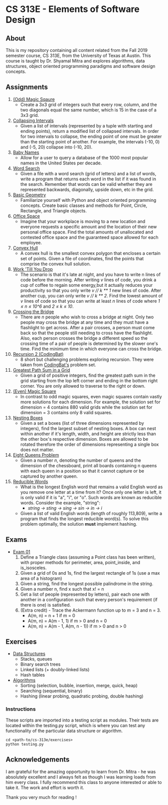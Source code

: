 # CS 313E - Elements of Software Design
## About
This is my repository containing all content related from the Fall 2019 semester course, CS 313E, from the University of Texas at Austin. This course is taught by Dr. Shyamal Mitra and explores algorithms, data structures, object oriented programming paradigms and software design concepts. 
## Assignments
1. [(Odd) Magic Sqaure](https://github.com/maxwellmattryan/cs-313e/blob/develop/assignments/01-magic-square/MagicSquare.py)
    - Create a 3x3 grid of integers such that every row, column, and the two diagonals equal the same number, which is 15 in the case of a 3x3 grid.
2. [Collapsing Intervals](https://github.com/maxwellmattryan/cs-313e/blob/develop/assignments/02-intervals/Intervals.py)
    - Given a list of intervals (represented by a tuple with starting and ending points), return a modified list of collapsed intervals. In order for two intervals to collapse, the ending point of one must be greater than the starting point of another. For example, the intervals (-10, 0) and (-5, 20) collapse into (-10, 20).
3. [Baby Names](https://github.com/maxwellmattryan/cs-313e/blob/develop/assignments/03-baby-names/BabyNames.py)
    - Allow for a user to query a database of the 1000 most popular names in the United States per decade. 
4. [Word Search](https://github.com/maxwellmattryan/cs-313e/blob/develop/assignments/04-word-search/WordSearch.py)
    - Given a file with a word search (grid of letters) and a list of words, write a program that returns each word in the list if it was found in the search. Remember that words can be valid whether they are represented backwards, diagonally, upside down, etc in the grid.
5. [Basic Geometry](https://github.com/maxwellmattryan/cs-313e/blob/develop/assignments/05-geom/Geom.py)
    - Familiarize yourself with Python and object oriented programming concepts. Create basic classes and methods for Point, Circle, Rectangle, and Triangle objects.
6. [Office Space](https://github.com/maxwellmattryan/cs-313e/blob/develop/assignments/06-office-space/OfficeSpace.py)
    - Imagine that your workplace is moving to a new location and everyone requests a specific amount and the location of their new personal office space. Find the total amounts of unallocated and contested office space and the guaranteed space allowed for each employee.
7. [Convex Hull](https://github.com/maxwellmattryan/cs-313e/blob/develop/assignments/07-convex-hull/ConvexHull.py)
    - A convex hull is the smallest convex polygon that encloses a certain set of points. Given a file of coordinates, find the points that comprise the convex hull solution.
8. [Work 'Till You Drop](https://github.com/maxwellmattryan/cs-313e/blob/develop/assignments/08-work/Work.py)
    - The scenario is that it's late at night, and you have to write n lines of code before the morning. After writing _v_ lines of code, you drink a cup of coffee to regain some energy,but it actually reduces your productivity so that you only write _v // k ** 1_ new lines of code. After another cup, you can only write _v // k ** 2_. Find the lowest amount of _v_ lines of code so that you can write at least _n_ lines of code where _1 ≤ n ≤ 10^6_ and _2 ≤ k ≤ 10_.
9. [Crossing the Bridge](https://github.com/maxwellmattryan/cs-313e/blob/develop/assignments/09-bridge/Bridge.py)
    - There are _n_ people who wish to cross a bridge at night. Only two people may cross the bridge at any time and they must have a flashlight to get across. After a pair crosses, a person must come back so that the people still needing to cross have the flashlight. Also, each person crosses the bridge a different speed so the crossing time of a pair of people is determined by the slower one's time. Find the minimum time in which everyone can cross the bridge.
10. [Recursion 2 (CodingBat)](https://github.com/maxwellmattryan/cs-313e/blob/develop/assignments/10-recursion2/recursion2.py)
    - 8 short but challenging problems exploring recursion. They were taken from [CodingBat's](https://codingbat.com/java/Recursion-2) problem set.
11. [Greatest Path Sum in a Grid](https://github.com/maxwellmattryan/cs-313e/blob/develop/assignments/11-grid/Grid.py)
    - Given a grid of positive integers, find the greatest path sum in the grid starting from the lop left corner and ending in the bottom right corner. You are only allowed to traverse to the right or down.
12. [(Even) Magic Square](https://github.com/maxwellmattryan/cs-313e/blob/develop/assignments/12-even-magic-square/EvenMagicSquare.py)
    - In contrast to odd magic squares, even magic squares contain vastly more solutions for each dimension. For example, the solution set for dimension = 4 contains 880 valid grids while the solution set for dimension = 3 contains only 8 valid squares.
13. [Nesting Boxes](https://github.com/maxwellmattryan/cs-313e/blob/develop/assignments/13-boxes/Boxes.py)
    - Given a set a boxes (list of three dimensions represented by integers), find the largest subset of nesting boxes. A box can nest within another if it's length, width, and height are strictly less than the other box's respective dimension. Boxes are allowed to be rotated therefore the order of dimensions representing a single box does not matter.
14. [Eight Queens Problem](https://github.com/maxwellmattryan/cs-313e/blob/develop/assignments/14-queens/Queens.py)
    - Given a number _n_, denoting the number of queens and the dimension of the chessboard, print all boards containing n queens with each queen in a position so that it cannot capture or be captured by another queen.
15. [Reducible Words](https://github.com/maxwellmattryan/cs-313e/blob/develop/assignments/15-reducible-words/Reducible.py)
    - What is the longest English word that remains a valid English word as you remove one letter at a time from it? Once only one letter is left, it is only valid if it is "a", "i", or "o". Such words are known as reducible words. Consider the example, "string":
        - _string -> sting -> sing -> sin -> in -> i_
    - Given a list of valid English words (length of roughly 113,809), write a program that finds the longest reducible word(s). To solve this problem optimally, the solution __must__ implement hashing.
## Exams
- [Exam 01](https://github.com/maxwellmattryan/cs-313e/blob/develop/exams/exam-01.py)
    1. Define a Triangle class (assuming a Point class has been written), with proper methods for perimeter, area, point_inside, and is_isosceles.
    2. Given a grid of 0s and 1s, find the largest rectangle of 1s (use a max area of a histogram)
    3. Given a string, find the longest possible palindrome in the string. 
    4. Given a number n, find x such that x! = n
    5. Get a list of people (represented by letters), pair each one with another in a configuration such that every person's requirement (if there is one) is satisfied.
    6. (Extra credit) - Trace the Ackermann function up to m = 3 and n = 3.
        - A(m, n) = n + 1 if m = 0
        - A(m, n) = A(m - 1, 1) if m > 0 and n = 0
        - A(m, n) = A(m - 1, A(m, n - 1)) if m > 0 and n > 0
## Exercises
- [Data Structures](https://github.com/maxwellmattryan/cs-313e/tree/develop/exercises/data_structures)
    - Stacks, queues
    - Binary search trees
    - Linked lists (+ doubly-linked lists)
    - Hash tables
- [Algorithms](https://github.com/maxwellmattryan/cs-313e/tree/develop/exercises/algorithms)
    - Sorting (selection, bubble, insertion, merge, quick, heap)
    - Searching (sequential, binary)
    - Hashing (linear probing, quadratic probing, double hashing)
### Instructions
These scripts are imported into a testing script as modules. Their tests are located within the testing.py script, which is where you can test any functionality of the particular data structure or algorithm.
```
cd <path-to/cs-313e/exercises>
python testing.py
``` 
## Acknowledgements
I am grateful for the amazing opportunity to learn from Dr. Mitra - he was absolutely excellent and I always felt as though I was learning loads from him every class. I fully recommend this class to anyone interested or able to take it. The work and effort is worth it.
   
Thank you very much for reading !
